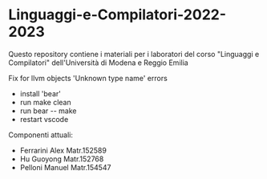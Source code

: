 # Linguaggi-e-Compilatori-2022-2023
Questo repository contiene i materiali per i laboratori del corso "Linguaggi e Compilatori" dell'Università di Modena e Reggio Emilia

Fix for llvm objects 'Unknown type name' errors
- install 'bear'
- run make clean
- run bear -- make
- restart vscode

Componenti attuali:
- Ferrarini Alex Matr.152589
- Hu Guoyong     Matr.152768
- Pelloni Manuel Matr.154547
